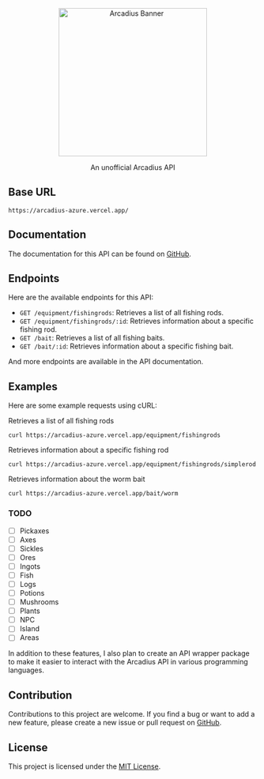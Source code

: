 <div align="center">
<img src="https://camo.githubusercontent.com/dec6ac6ab2cd6b24559710ce5ccb425a9504ed6eef26ec2baccdec95af199009/68747470733a2f2f6d656469612e646973636f72646170702e6e65742f6174746163686d656e74732f313033343534373530383636353338393035382f313037393036333338383034383538383832302f3830302e706e67" alt="Arcadius Banner" weight="300" height="300">
<p>An unofficial Arcadius API</p>
</div>

## Base URL
```
https://arcadius-azure.vercel.app/
```

## Documentation
The documentation for this API can be found on [GitHub](https://github.com/Slyrith/Arcadius).

## Endpoints
Here are the available endpoints for this API:

- `GET /equipment/fishingrods`: Retrieves a list of all fishing rods.
- `GET /equipment/fishingrods/:id`: Retrieves information about a specific fishing rod.
- `GET /bait`: Retrieves a list of all fishing baits.
- `GET /bait/:id`: Retrieves information about a specific fishing bait.

And more endpoints are available in the API documentation.

## Examples
Here are some example requests using cURL:

Retrieves a list of all fishing rods
```console
curl https://arcadius-azure.vercel.app/equipment/fishingrods
```
Retrieves information about a specific fishing rod
```console
curl https://arcadius-azure.vercel.app/equipment/fishingrods/simplerod
```
Retrieves information about the worm bait
```console
curl https://arcadius-azure.vercel.app/bait/worm
```


### TODO
- [ ] Pickaxes
- [ ] Axes
- [ ] Sickles
- [ ] Ores
- [ ] Ingots
- [ ] Fish
- [ ] Logs
- [ ] Potions
- [ ] Mushrooms
- [ ] Plants
- [ ] NPC
- [ ] Island
- [ ] Areas

In addition to these features, I also plan to create an API wrapper package to make it easier to interact with the Arcadius API in various programming languages.


## Contribution
Contributions to this project are welcome. If you find a bug or want to add a new feature, please create a new issue or pull request on [GitHub](https://github.com/Slyrith/Arcadius).

## License
This project is licensed under the [MIT License](https://github.com/Slyrith/Arcadius/blob/main/LICENSE).
